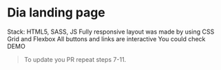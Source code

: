 # Dia landing page
Stack: HTML5, SASS, JS
Fully responsive layout was made by using CSS Grid and Flexbox
All buttons and links are interactive
You could check DEMO

> To update you PR repeat steps 7-11.
